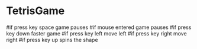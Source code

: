 # TetrisGame
#if press key space game pauses
#if mouse entered game pauses
#if press key down faster game 
#if press key left move left 
#if press key right move right 
#if press key up spins the shape
